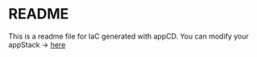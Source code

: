 # README
This is a readme file for IaC generated with appCD.
You can modify your appStack -> [here](http://cloud.stackgen.com/appstacks/feaaebfd-dcc1-4c07-a82c-0d7ed67ee2fe)
